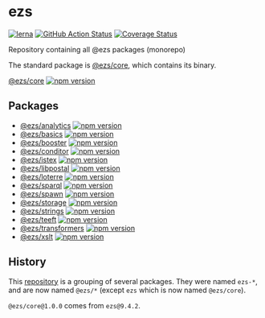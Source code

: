 # ezs

[![lerna](https://img.shields.io/badge/maintained%20with-lerna-cc00ff.svg)](https://lerna.js.org/)
[![GitHub Action Status](https://github.com/Inist-CNRS/ezs/actions/workflows/node.js.yml/badge.svg)](./.github/workflows/node.js.yml)
[![Coverage Status](https://coveralls.io/repos/github/Inist-CNRS/ezs/badge.svg?branch=master)](https://coveralls.io/github/Inist-CNRS/ezs?branch=master)

Repository containing all @ezs packages (monorepo)

The standard package is [@ezs/core](./packages/core#readme), which contains its binary.

[@ezs/core](./packages/core#readme) [![npm version](https://img.shields.io/npm/v/@ezs/core)](https://npm.im/@ezs/core)

## Packages

- [@ezs/analytics](./packages/analytics#readme) [![npm version](https://img.shields.io/npm/v/@ezs/analytics)](https://npm.im/@ezs/analytics)
- [@ezs/basics](./packages/basics#readme) [![npm version](https://img.shields.io/npm/v/@ezs/basics)](https://npm.im/@ezs/basics)
- [@ezs/booster](./packages/booster#readme) [![npm version](https://img.shields.io/npm/v/@ezs/booster)](https://npm.im/@ezs/booster)
- [@ezs/conditor](./packages/conditor#readme) [![npm version](https://img.shields.io/npm/v/@ezs/conditor)](https://npm.im/@ezs/conditor)
- [@ezs/istex](./packages/istex#readme) [![npm version](https://img.shields.io/npm/v/@ezs/istex)](https://npm.im/@ezs/istex)
- [@ezs/libpostal](./packages/libpostal#readme) [![npm version](https://img.shields.io/npm/v/@ezs/libpostal)](https://npm.im/@ezs/libpostal)
- [@ezs/loterre](./packages/loterre#readme) [![npm version](https://img.shields.io/npm/v/@ezs/loterre)](https://npm.im/@ezs/loterre)
- [@ezs/sparql](./packages/sparql#readme) [![npm version](https://img.shields.io/npm/v/@ezs/sparql)](https://npm.im/@ezs/sparql)
- [@ezs/spawn](./packages/spawn#readme) [![npm version](https://img.shields.io/npm/v/@ezs/spawn)](https://npm.im/@ezs/spawn)
- [@ezs/storage](./packages/storage#readme) [![npm version](https://img.shields.io/npm/v/@ezs/storage)](https://npm.im/@ezs/storage)
- [@ezs/strings](./packages/strings#readme) [![npm version](https://img.shields.io/npm/v/@ezs/strings)](https://npm.im/@ezs/strings)
- [@ezs/teeft](./packages/teeft#readme) [![npm version](https://img.shields.io/npm/v/@ezs/teeft)](https://npm.im/@ezs/teeft)
- [@ezs/transformers](./packages/transformers#readme) [![npm version](https://img.shields.io/npm/v/@ezs/transformers)](https://npm.im/@ezs/transformers)
- [@ezs/xslt](./packages/xslt#readme) [![npm version](https://img.shields.io/npm/v/@ezs/xslt)](https://npm.im/@ezs/xslt)

## History

This [repository](https://github.com/Inist-CNRS/ezs) is a grouping of several packages.
They were named `ezs-*`, and are now named `@ezs/*`  (except `ezs` which is now named `@ezs/core`).

`@ezs/core@1.0.0` comes from `ezs@9.4.2`.
